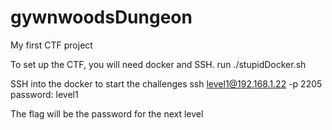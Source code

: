 # gywnwoodsDungeon
My first CTF project

To set up the CTF, you will need docker and SSH.
run ./stupidDocker.sh

SSH into the docker to start the challenges
ssh level1@192.168.1.22 -p 2205
password: level1

The flag will be the password for the next level
